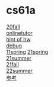 # cs61a
[20fall](https://inst.eecs.berkeley.edu/~cs61a/fa20/)<br />
[onlinetutor](https://pythontutor.com/composingprograms.html#mode=edit)<br />
[hint of hw](https://www.youtube.com/channel/UCuteugW6eO65Awk83I6ehoA)<br />
[debug](https://inst.eecs.berkeley.edu/~cs61a/fa20/articles/debugging.html#interactive-debugging)<br />
[11spring](https://archive.org/details/ucberkeley-webcast-PL3E89002AA9B9879E?sort=titleSorter)
[21spring](https://inst.eecs.berkeley.edu/~cs61a/sp21/)<br />
[21summer](https://inst.eecs.berkeley.edu/~cs61a/su21/)<br />
[21fall](https://inst.eecs.berkeley.edu/~cs61a/fa21/)<br />
[22summer](https://cs61a.org/)<br />
[参考](https://larynqi.com/su20)<br />

